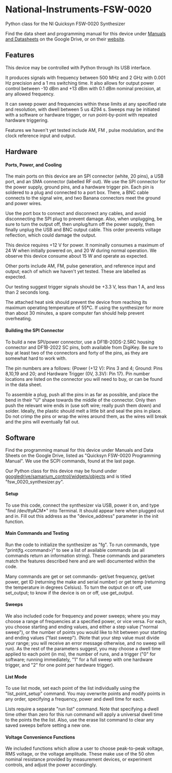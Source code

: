 # National-Instruments-FSW-0020
Python class for the NI Quicksyn FSW-0020 Synthesizer

<!-- wp:paragraph {"align":"left"} -->
<p style="text-align:left">Find the data sheet and programming manual for this device under <a href="https://drive.google.com/drive/folders/0BxtBYCHo7PyzfmxFel8zcER1aFRNY3lrRi05bElpUFRLeFNkNzhnSUNIS0NndmxhUlFWM0E">Manuals and Datasheets</a> on the Google Drive, or on their <a href="http://ni-microwavecomponents.com/quicksyn-full#documentation">website</a>.</p>
<!-- /wp:paragraph -->

<!-- wp:heading -->
<h2>Features</h2>
<!-- /wp:heading -->

<!-- wp:paragraph -->
<p>This device may be controlled with Python through its USB interface.</p>
<!-- /wp:paragraph -->

<!-- wp:paragraph -->
<p>It produces signals with frequency between 500 MHz and 2 GHz with 0.001 Hz precision and a 1 ms switching time. It also allows for output power control between -10 dBm and +13 dBm with 0.1 dBm nominal precision, at any allowed frequency. </p>
<!-- /wp:paragraph -->

<!-- wp:paragraph -->
<p>It can sweep power and frequencies within these limits at any specified rate and resolution, with dwell between 5 us 4294 s. Sweeps may be initiated with a software or hardware trigger, or run point-by-point with repeated hardware triggering.</p>
<!-- /wp:paragraph -->

<!-- wp:paragraph -->
<p>Features we haven't yet tested include AM, FM , pulse modulation, and the clock reference input and output.</p>
<!-- /wp:paragraph -->

<!-- wp:heading -->
<h2>Hardware</h2>
<!-- /wp:heading -->

<!-- wp:heading {"level":4} -->
<h4>Ports, Power, and Cooling</h4>
<!-- /wp:heading -->

<!-- wp:paragraph -->
<p>The main ports on this device are an SPI connector (white, 20 pins), a USB port, and an SMA connector (labelled RF out). We use the SPI connector for the power supply, ground pins, and a hardware trigger pin. Each pin is soldered to a plug and connected to a port box. There, a BNC cable connects to the signal wire, and two Banana connectors meet the ground and power wires. </p>
<!-- /wp:paragraph -->

<!-- wp:paragraph -->
<p>Use the port box to connect and disconnect any cables, and avoid disconnecting the SPI plug to prevent damage. Also, when unplugging, be sure to turn the output off, then unplug/turn off the power supply, then finally unplug the USB and BNC output cable. This order prevents voltage reflection, which could damage the output.</p>
<!-- /wp:paragraph -->

<!-- wp:paragraph -->
<p>This device requires +12 V for power. It nominally consumes a maximum of 24 W when initially powered on, and 20 W during normal operation. We observe this device consume about 15 W and operate as expected.</p>
<!-- /wp:paragraph -->

<!-- wp:paragraph -->
<p>Other ports include AM, FM, pulse generation, and reference input and output; each of which we haven't yet tested. These are labelled as expected.</p>
<!-- /wp:paragraph -->

<!-- wp:paragraph -->
<p>Our testing suggest trigger signals should be +3.3 V, less than 1 A, and less than 2 seconds long. </p>
<!-- /wp:paragraph -->

<!-- wp:paragraph -->
<p>The attached heat sink should prevent the device from reaching its maximum operating temperature of 55<strong>°</strong>C. If using the synthesizer for more than about 30 minutes, a spare computer fan should help prevent overheating.  </p>
<!-- /wp:paragraph -->

<!-- wp:heading {"level":4} -->
<h4>Building the SPI Connector</h4>
<!-- /wp:heading -->

<!-- wp:paragraph -->
<p>To build a new SPI/power connector, use a DF1B-20DS-2.5RC housing connector and DF1B-2022 SC pins, both available from DigiKey. Be sure to buy at least two of the connectors and forty of the pins, as they are somewhat hard to work with.</p>
<!-- /wp:paragraph -->

<!-- wp:paragraph -->
<p>The pin numbers are a follows: {Power (+12 V): Pins 3 and 4; Ground: Pins 8,10,19 and 20; and Hardware Trigger (0V, 3.3V): Pin 17}. Pin number locations are listed on the connector you will need to buy, or can be found in the data sheet.</p>
<!-- /wp:paragraph -->

<!-- wp:paragraph -->
<p>To assemble a plug, push all the pins in as far as possible, and place the bend in their "U" shape towards the middle of the connector. Only then push the relevant wire ends in (use soft wire; really push them down) and solder. Ideally, the plastic should melt a little bit and seal the pins in place. Do not crimp the pins or wrap the wires around them, as the wires will break and the pins will eventually fall out.</p>
<!-- /wp:paragraph -->

<!-- wp:heading -->
<h2>Software</h2>
<!-- /wp:heading -->

<!-- wp:paragraph -->
<p>Find the programming manual for this device under Manuals and Data Sheets on the Google Drive, listed as "Quicksyn FSW-0020 Programming Manual". We use the SCPI commands, found at the last page.</p>
<!-- /wp:paragraph -->

<!-- wp:paragraph -->
<p>Our Python class for this device may be found under <a href="https://drive.google.com/drive/folders/1dJO_H5MnHgHPdGbpeVIjRQA95KoP7WjN">googledrive/samarium_control/widgets/objects</a> and is titled "fsw_0020_synthesizer.py". </p>
<!-- /wp:paragraph -->

<!-- wp:heading {"level":4} -->
<h4>Setup</h4>
<!-- /wp:heading -->

<!-- wp:paragraph -->
<p>To use this code, connect the synthesizer via USB, power it on, and type "find /dev/ttyACM*" into Terminal. It should appear here when plugged out and in. Fill out this address as the "device_address" parameter in the init function.</p>
<!-- /wp:paragraph -->

<!-- wp:heading {"level":4} -->
<h4>Main Commands and Testing</h4>
<!-- /wp:heading -->

<!-- wp:paragraph -->
<p>Run the code to initialize the synthesizer as "fg". To run commands, type "print(fg.&lt;command&gt;)" to see a list of available commands (as all commands return an information string). These commands and parameters match the features described here and are well documented within the code.</p>
<!-- /wp:paragraph -->

<!-- wp:paragraph -->
<p>Many commands are get or set commands- get/set frequency, get/set power, get ID (returning the make and serial number) or get temp (returning the temperature in degrees Celsius). To turn the output on or off, use set_output; to know if the device is on or off, use get_output. </p>
<!-- /wp:paragraph -->

<!-- wp:heading {"level":4} -->
<h4>Sweeps</h4>
<!-- /wp:heading -->

<!-- wp:paragraph -->
<p>We also included code for frequency and power sweeps; where you may choose a range of frequencies at a specified power, or vice versa. For each, you choose starting and ending values, and either a step value ("normal sweep"), or the number of points you would like to hit between your starting and ending values ("fast sweep"). (Note that your step value must divide your range; you will receive an error message otherwise, and no sweep will run). As the rest of the parameters suggest, you may choose a dwell time applied to each point (in ms), the number of runs, and a trigger ("0" for software; running immediately, "1" for a full sweep with one hardware trigger, and "2" for one point per hardware trigger).</p>
<!-- /wp:paragraph -->

<!-- wp:heading {"level":4} -->
<h4>List Mode</h4>
<!-- /wp:heading -->

<!-- wp:paragraph -->
<p>To use list mode, set each point of the list individually using the "list_point_setup" command. You may overwrite points and modify points in any order, specifying a frequency, power and dwell time for each. </p>
<!-- /wp:paragraph -->

<!-- wp:paragraph -->
<p>Lists require a separate "run list" command. Note that specifying a dwell time other than zero for this run command will apply a universal dwell time to the points the the list. Also, use the erase list command to clear any saved sweeps before setting a new one.</p>
<!-- /wp:paragraph -->

<!-- wp:heading {"level":4} -->
<h4>Voltage Convenience Functions</h4>
<!-- /wp:heading -->

<!-- wp:paragraph -->
<p>We included functions which allow a user to choose peak-to-peak voltage, RMS voltage, or the voltage amplitude. These make use of the 50 ohm nominal resistance provided by measurement devices, or experiment controls, and adjust the power accordingly.</p>
<!-- /wp:paragraph -->
